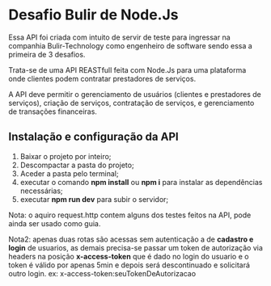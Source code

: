 # Desafio Bulir de Node.Js
Essa API foi criada com intuito de servir de teste para ingressar na companhia Bulir-Technology como engenheiro de software sendo essa a primeira de 3 desafios.

Trata-se de uma API REASTfull feita com Node.Js para  uma plataforma onde clientes podem contratar
prestadores de serviços. 

A API deve permitir o gerenciamento de usuários (clientes e
prestadores de serviços), criação de serviços, contratação de serviços, e
gerenciamento de transações financeiras.

## Instalação e configuração da API
1. Baixar o projeto por inteiro;
2. Descompactar a pasta do projeto;
3. Aceder a pasta pelo terminal;
4. executar o comando **npm install** ou **npm i** para instalar as dependências necessárias;
5. executar **npm run dev** para subir o servidor;

Nota: o aquiro request.http contem alguns dos testes feitos na API, pode ainda ser usado como guia.

Nota2: apenas duas rotas são acessas sem autenticação a de **cadastro e login** de usuarios, as demais precisa-se passar um token de autorização via headers na posição **x-access-token**  que é dado no login do usuario e o token é válido por apenas 5min e depois será descontinuado e solicitará outro login.
ex: x-access-token:seuTokenDeAutorizacao 
